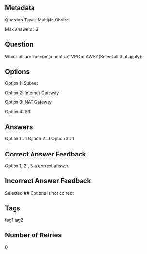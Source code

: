## Metadata
Question Type : Multiple Choice

Max Answers : 3


## Question
Which all  are the components of VPC in AWS? (Select all that apply):

## Options
Option 1: Subnet

Option 2: Internet Gateway

Option 3: NAT Gateway

Option 4: S3

## Answers
Option 1 : 1
Option 2 : 1
Option 3 : 1

## Correct Answer Feedback
Option 1, 2 , 3 is correct answer

## Incorrect Answer Feedback
Selected ## Options is not correct

## Tags
tag1
tag2

## Number of Retries
0

<question source="https://raw.githubusercontent.com/SumitSP404/Spek_Repo/main/Spektra_InlineQuestionODL/Page%204/P4_Single_Multiple.md"/>

